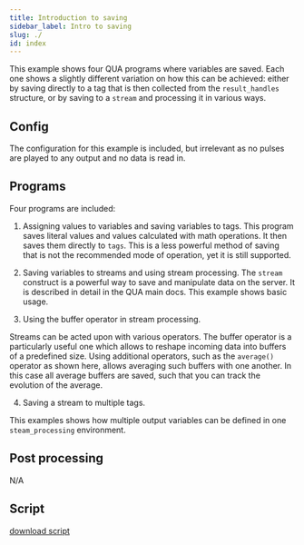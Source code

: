 ```yaml
---
title: Introduction to saving
sidebar_label: Intro to saving
slug: ./
id: index
---
```


This example shows four QUA programs where variables are saved.
Each one shows a slightly different variation on how this can be achieved:
either by saving directly to a tag that is then collected from the `result_handles`
structure, or by saving to a `stream` and processing it in various ways. 

## Config

The configuration for this example is included, but irrelevant as no pulses are 
played to any output and no data is read in. 

## Programs

Four programs are included: 
1. Assigning values to variables and saving variables to tags.
This program saves literal values and values calculated with math operations. 
It then saves them directly to `tags`. This is a less powerful method of saving
that is not the recommended mode of operation, yet it is still supported. 

2. Saving variables to streams and using stream processing.
The `stream` construct is a powerful way to save and manipulate data on the server. 
It is described in detail in the QUA main docs. This example shows basic usage. 

3. Using the buffer operator in stream processing.

Streams can be acted upon with various operators. The buffer operator is a 
particularly useful one which allows to reshape incoming data into buffers of 
a predefined size. Using additional operators, such as the `average()` operator 
as shown here, allows averaging such buffers with one another. In this case 
all average buffers are saved, such that you can track the evolution of the average.  

4. Saving a stream to multiple tags.

This examples shows how multiple output variables can be defined in one `steam_processing`
environment. 


## Post processing 

N/A

## Script

[download script](intro_to_saving.py)
